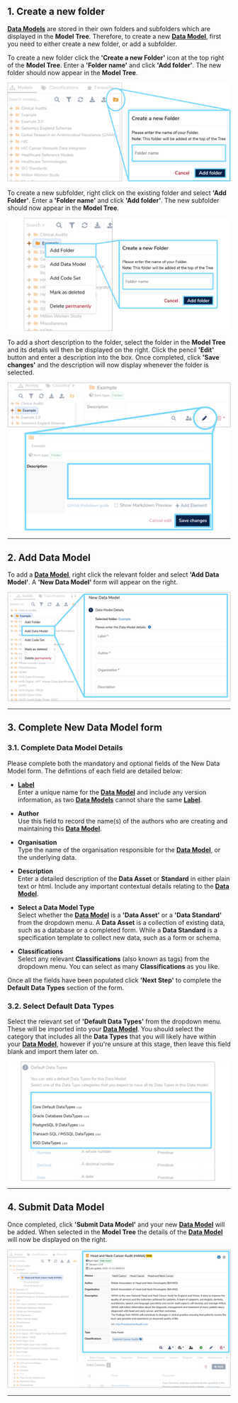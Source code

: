## **1. Create a new folder**
**[Data Models](../../../glossary/data-model/data-model.md)** are stored in their own folders and subfolders which are displayed in the **Model Tree**. Therefore, to create a new **[Data Model](../../../glossary/data-model/data-model.md)**, first you need to either create a new folder, or add a subfolder.

To create a new folder click the **'Create a new Folder'** icon at the top right of the  **Model Tree**. Enter a **'Folder name'** and click **'Add folder'**. The new folder should now appear in the **Model Tree**. 

![Create a new Folder illustration](create-a-new-folder.png)

To create a new subfolder, right click on the existing folder and select **'Add Folder'**. Enter a **'Folder name'** and click **'Add folder'**. The new subfolder should now appear in the **Model Tree**.

![Create a new subfolder illustration](create-a-new-subfolder.png) 

To add a short description to the folder, select the folder in the **Model Tree** and its details will then be displayed on the right. Click the pencil **'Edit'** button and enter a description into the box. Once completed, click **'Save changes'** and the description will now display whenever the folder is selected.

![Add folder description illustration](add-folder-description.png)

---

## **2. Add Data Model**
To add a **[Data Model](../../../glossary/data-model/data-model.md)**, right click the relevant folder and select **'Add Data Model'**. A **'New Data Model'** form will appear on the right. 

![Add data model illustration](add-data-model.png)

---

## <a name="complete-new-data-model-form"></a> **3. Complete New Data Model form**

### **3.1. Complete Data Model Details**

Please complete both the mandatory and optional fields of the New Data Model form. The defintions of each field are detailed below:

* **[Label](../../../glossary/label/label.md)**  
	Enter a unique name for the **[Data Model](../../../glossary/data-model/data-model.md)**  and include any version information, as two **[Data Models](../../../glossary/data-model/data-model.md)** cannot share the same **[Label](../../../glossary/label/label.md)**.
	
* **Author**  
	Use this field to record the name(s) of the authors who are creating and maintaining this **[Data Model](../../../glossary/data-model/data-model.md)**.

* **Organisation**  
	Type the name of the organisation responsible for the **[Data Model](../../../glossary/data-model/data-model.md)**, or the underlying data.

* **Description**  
	Enter a detailed description of the **Data Asset** or **Standard** in either plain text or html. Include any important contextual details relating to the **[Data Model](../../../glossary/data-model/data-model.md)**.

* <a name="complete-new-data-model-form-type"></a>**Select a Data Model Type**  
	Select whether the **[Data Model](../../../glossary/data-model/data-model.md)** is a **'Data Asset'** or a **'Data Standard'** from the dropdown menu. A **Data Asset** is a collection of existing data, such as a database or a completed form. While a **Data Standard** is a specification template to collect new data, such as a form or schema.

* **Classifications**  
	Select any relevant **Classifications** (also known as tags) from the dropdown menu. You can select as many **Classifications** as you like. 

Once all the fields have been populated click **'Next Step'** to complete the **Default Data Types** section of the form. 
	
### **3.2. Select Default Data Types**

Select the relevant set of **'Default Data Types'** from the dropdown menu. These will be imported into your **[Data Model](../../../glossary/data-model/data-model.md)**. You should select the category that includes all the **Data Types** that you will likely have within your **[Data Model](../../../glossary/data-model/data-model.md)**, however if you're unsure at this stage, then leave this field blank and import them later on.


![New Data Model Form showing Default Data Types section](new-data-model-form-2.png)

---

## **4. Submit Data Model**
Once completed, click **'Submit Data Model'** and your new **[Data Model](../../../glossary/data-model/data-model.md)** will be added. When selected in the **Model Tree** the details of the **[Data Model](../../../glossary/data-model/data-model.md)** will now be displayed on the right.

![New Data Model details](final-data-model-added.png)

---